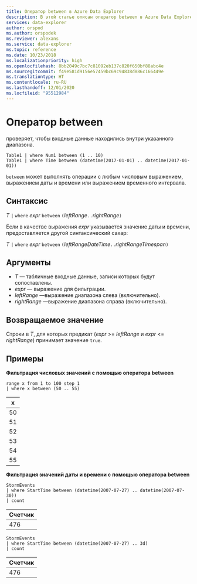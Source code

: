 ```yaml
---
title: Оператор between в Azure Data Explorer
description: В этой статье описан оператор between в Azure Data Explorer.
services: data-explorer
author: orspod
ms.author: orspodek
ms.reviewer: alexans
ms.service: data-explorer
ms.topic: reference
ms.date: 10/23/2018
ms.localizationpriority: high
ms.openlocfilehash: 8bb2049c7bc7c81092eb137c820f650bf88abc4e
ms.sourcegitcommit: f49e581d9156e57459bc69c94838d886c166449e
ms.translationtype: HT
ms.contentlocale: ru-RU
ms.lasthandoff: 12/01/2020
ms.locfileid: "95512984"
---
```

# <a name="between-operator"></a>Оператор between

проверяет, чтобы входные данные находились внутри указанного диапазона.

```kusto
Table1 | where Num1 between (1 .. 10)
Table1 | where Time between (datetime(2017-01-01) .. datetime(2017-01-01))
```

`between` может выполнять операции с любым числовым выражением, выражением даты и времени или выражением временного интервала.
 
## <a name="syntax"></a>Синтаксис

*T* `|` `where` *expr* `between` `(`*leftRange*` .. `*rightRange*`)`   
 
Если в качестве выражения *expr* указывается значение даты и времени, предоставляется другой синтаксический сахар:

*T* `|` `where` *expr* `between` `(`*leftRangeDateTime*` .. `*rightRangeTimespan*`)`   

## <a name="arguments"></a>Аргументы

* *T* — табличные входные данные, записи которых будут сопоставлены.
* *expr* — выражение для фильтрации.
* *leftRange* —выражение диапазона слева (включительно).
* *rightRange* —выражение диапазона справа (включительно).

## <a name="returns"></a>Возвращаемое значение

Строки в *T*, для которых предикат (*expr* >= *leftRange* и *expr* <= *rightRange*) принимает значение `true`.

## <a name="examples"></a>Примеры  

**Фильтрация числовых значений с помощью оператора between**  

<!-- csl: https://help.kusto.windows.net:443/Samples -->
```kusto
range x from 1 to 100 step 1
| where x between (50 .. 55)
```

|x|
|---|
|50|
|51|
|52|
|53|
|54|
|55|

**Фильтрация значений даты и времени с помощью оператора between**  

<!-- csl: https://help.kusto.windows.net:443/Samples -->
```kusto
StormEvents
| where StartTime between (datetime(2007-07-27) .. datetime(2007-07-30))
| count 
```

|Счетчик|
|---|
|476|

<!-- csl: https://help.kusto.windows.net:443/Samples -->
```kusto
StormEvents
| where StartTime between (datetime(2007-07-27) .. 3d)
| count 
```

|Счетчик|
|---|
|476|
